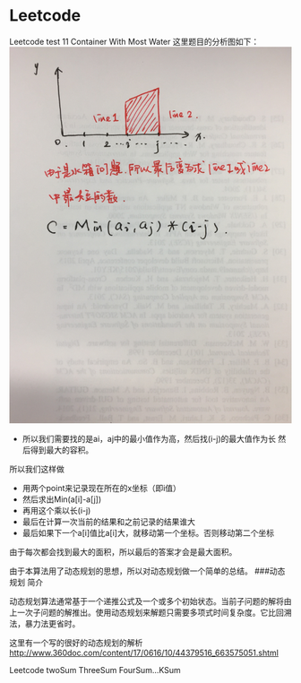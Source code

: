 # Leetcode
Leetcode test 11 Container With Most Water
这里题目的分析图如下：
![](https://github.com/akias/Leetcode/raw/master/test11.JPG)
* 所以我们需要找的是ai，aj中的最小值作为高，然后找(i-j)的最大值作为长  然后得到最大的容积。

所以我们这样做
* 用两个point来记录现在所在的x坐标（即i值）
* 然后求出Min(a[i]-a[j])
* 再用这个乘以长(i-j)
* 最后在计算一次当前的结果和之前记录的结果谁大
* 最后如果下一个a[i]值比a[i]大，就移动第一个坐标。否则移动第二个坐标

由于每次都会找到最大的面积，所以最后的答案才会是最大面积。

由于本算法用了动态规划的思想，所以对动态规划做一个简单的总结。
###动态规划 简介

动态规划算法通常基于一个递推公式及一个或多个初始状态。当前子问题的解将由上一次子问题的解推出。使用动态规划来解题只需要多项式时间复杂度。它比回溯法，暴力法更省时。

这里有一个写的很好的动态规划的解析
http://www.360doc.com/content/17/0616/10/44379516_663575051.shtml

Leetcode twoSum ThreeSum FourSum...KSum
